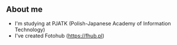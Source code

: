 ## About me

- I'm studying at PJATK (Polish-Japanese Academy of Information Technology)
- I've created Fotohub (https://fhub.pl)
